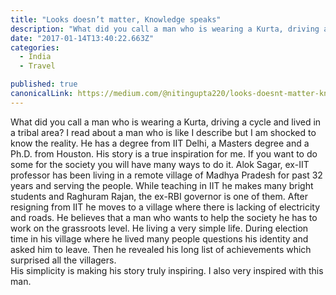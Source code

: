 ```yaml
---
title: "Looks doesn’t matter, Knowledge speaks"
description: "What did you call a man who is wearing a Kurta, driving a cycle and lived in a tribal area? I read about a man who is like I describe but I am shocked to know the reality. He has a degree from IIT…"
date: "2017-01-14T13:40:22.663Z"
categories: 
  - India
  - Travel

published: true
canonicalLink: https://medium.com/@nitingupta220/looks-doesnt-matter-knowledge-speaks-c3bed104a78a
---
```


What did you call a man who is wearing a Kurta, driving a cycle and lived in a tribal area? I read about a man who is like I describe but I am shocked to know the reality. He has a degree from IIT Delhi, a Masters degree and a Ph.D. from Houston. His story is a true inspiration for me. If you want to do some for the society you will have many ways to do it. Alok Sagar, ex-IIT professor has been living in a remote village of Madhya Pradesh for past 32 years and serving the people. While teaching in IIT he makes many bright students and Raghuram Rajan, the ex-RBI governor is one of them. After resigning from IIT he moves to a village where there is lacking of electricity and roads. He believes that a man who wants to help the society he has to work on the grassroots level. He living a very simple life. During election time in his village where he lived many people questions his identity and asked him to leave. Then he revealed his long list of achievements which surprised all the villagers.  
His simplicity is making his story truly inspiring. I also very inspired with this man.